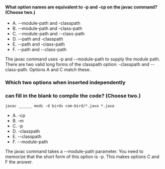 #### What option names are equivalent to -p and -cp on the javac command? (Choose two.)
* A. --module-path and -classpath
* B. --module-path and -class-path
* C. --module-path and --class-path
* D. --path and -classpath
* E. --path and -class-path
* F. --path and --class-path

The javac command uses -p and --module-path to supply the module path.
There are two valid long forms of the classpath option:
-classpath and --class-path. Options A and C match these.

### Which two options when inserted independently
### can fill in the blank to compile the code? (Choose two.)


``` txt
javac ______ mods -d birds com-bird/*.java *.java
```

* A. -cp
* B. -m
* C. -p
* D. -classpath
* E. --classpath
* F. --module-path

The javac command takes a --module-path parameter.
You need to memorize that the short form of this option is -p.
This makes options C and F the answer.

